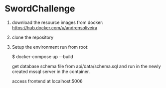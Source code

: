 # SwordChallenge

1) download the resource images from docker: https://hub.docker.com/u/andrensoliveira

2) clone the repository

3) Setup the environment run from root:

    $ docker-compose up --build

    get database schema file from api/data/schema.sql and run in the newly created mssql server in the container.

    access frontend at localhost:5006
